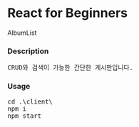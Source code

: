 # React for Beginners

AlbumList

### Description
<pre>
CRUD와 검색이 가능한 간단한 게시판입니다.
</pre>

### Usage
<pre>
cd .\client\       
npm i      
npm start 
</pre>
